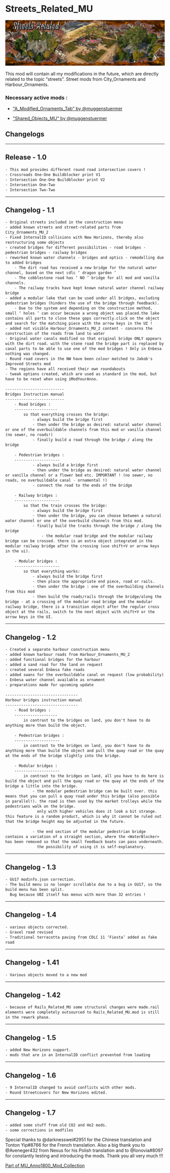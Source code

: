 # Streets_Related_MU

![](../doc/streets_related_banner.jpg)

This mod will contain all my modifications in the future, which are directly related to the topic “streets”.
Street mods from City_Ornaments and Harbour_Ornaments.

### Necessary active mods :

- ["A_Modified_Ornaments_Tab" by @muggenstuermer](https://mod.io/g/anno-1800/m/amodifiedornamentstabmu)

- ["Shared_Objects_MU" by @muggenstuermer](https://mod.io/g/anno-1800/m/sharedobjectsmu)




## Changelogs

---------------------------
Release - 1.0
---------------------------
	- This mod provides different round road intersection covers !
	- Crossroads One-One Buildblocker print V1
	- Intersection One-One Buildblocker print V2
	- Intersection One-Two
	- Intersection Two-Two
	
---------------------------
Changelog - 1.1
---------------------------
	- Original streets included in the construction menu
	- added known streets and street-related parts from City_Ornaments_MU_2
	- Fixed InternalID collisions with New Horizons, thereby also restructuring some objects
	- created bridges for different possibilities - road bridges - pedestrian bridges - railway bridges
	- reworked known water channels - bridges and optics - remodelling due to added bridges
		- The dirt road has received a new bridge for the natural water channel, based on the next cdlc ‘ dragon garden ’
		- The cobblestone road has ‘ NO ’ bridge for all mod and vanilla channels.
		- The railway tracks have kept known natural water channel railway bridge 
	- added a modular lake that can be used under all bridges, excluding pedestrian bridges (hinders the use of the bridge through feedback).
		- Due to the system and depending on the construction method, small ‘ holes ’ can occur because a wrong object was placed.the lake contains all parts to close these gaps correctly.click on the object and search for the matching piece with the arrow keys in the UI !
	- added not visible Harbour_Ornaments_MU_2 content - concerns the construction of the roads from land to water
	- Original water canals modified so that original bridge ONLY appears with the dirt road. with the stone road the bridge part is replaced by canal parts to be able to use one of the mod bridges ! Only in Enbesa nothing was changed.
	- Round road covers in the NW have been colour matched to Jakob's Improved Streets mod
	- The regions have all received their own roundabouts
	- tweak options created, which are used as standard in the mod, but have to be reset when using iModYourAnno.
	
	--------------------------
	Bridges Instruction manual
	--------------------------
		- Road bridges :
		-------------------
			so that everything crosses the bridge:
				- always build the bridge first
				- then under the bridge as desired: natural water channel or one of the overbuildable channels from this mod or vanilla channel (no sewer, no roads!)
				- finally build a road through the bridge / along the bridge
				
		- Pedestrian bridges :
		--------------------
				- always build a bridge first
				- then under the bridge as desired: natural water channel or vanilla channel or a flower bed etc. IMPORTANT ! (no sewer, no roads, no overbuildable canal - ornamental !)
				- connect the road to the ends of the bridge
				
		- Railway bridges :
		--------------------
			so that the train crosses the bridge:
				- always build the bridge first
				- then under the bridge, you can choose between a natural water channel or one of the overbuild channels from this mod.
				- finally build the tracks through the bridge / along the bridge
					- the modular road bridge and the modular railway bridge can be crossed. there is an extra object integrated in the modular railway bridge after the crossing (use shift+V or arrow keys in the ui).
				
		- Modular bridges :
		--------------------
			so that everything works:
				- always build the bridge first
				- then place the appropriate end piece, road or rails.
				- then under the bridge : one of the overbuilding channels from this mod
				- then build the roads/rails through the bridge/along the bridge - at a crossing of the modular road bridge and the modular railway bridge, there is a transition object after the regular cross object at the rails, switch to the next object with shift+V or the arrow keys in the UI.
				
				
---------------------------
Changelog - 1.2
---------------------------
	- Created a separate harbour construction menu
	- added known harbour roads from Harbour_Ornaments_MU_2
	- added functional bridges for the harbour
	- added a sand road for the land on request
	- created several Enbesa fake roads
	- added swans for the overbuildable canal on request (low probability)
	- Enbesa water channel available as ornament 
	- preparations made for upcoming update
	
	--------------------------------
	Harbour bridges instruction manual
	--------------------------------
		- Road bridges :
		-------------------
			in contrast to the bridges on land, you don't have to do anything more than build the object.
			
		- Pedestrian bridges :
		--------------------
			in contrast to the bridges on land, you don't have to do anything more than build the object and pull the quay road or the quay at the ends of the bridge slightly into the bridge.
			
		- Modular bridges :
		--------------------
			in contrast to the bridges on land, all you have to do here is build the object and pull the quay road or the quay at the ends of the bridge a little into the bridge.
				- the modular pedestrian bridge can be built over. this means that you can pull a quay road under this bridge (also possible in parallel!). the road is then used by the market trolleys while the pedestrians walk on the bridge.
				  only with higher vehicles does it look a bit strange. this feature is a random product, which is why it cannot be ruled out that the bridge height may be adjusted in the future.
				  
				- the end section of the modular pedestrian bridge contains a variation of a straight section, where the <WaterBlocker> has been removed so that the small feedback boats can pass underneath.
				  the possibility of using it is self-explanatory.
		
				
---------------------------
Changelog - 1.3
---------------------------
	- GU17 modinfo.json correction.
	- The build menu is no longer scrollable due to a bug in GU17, so the build menu has been split.
	  Bug because UBI itself has menus with more than 32 entries !
	  
---------------------------
Changelog - 1.4
---------------------------
	- various objects corrected.
	- Gravel road revised
	- Traditional terracotta paving from CDLC 11 ‘Fiesta’ added as fake road
	
---------------------------
Changelog - 1.41
---------------------------
	- Various objects moved to a new mod
	
---------------------------
Changelog - 1.42
---------------------------
	- because of Rails_Related_MU some structural changes were made.rail elements were completely outsourced to Rails_Related_MU.mod is still in the rework phase.

---------------------------
Changelog - 1.5
---------------------------
	- added New Horizons support.
	- mods that are in an InternalID conflict prevented from loading
	
---------------------------
Changelog - 1.6
---------------------------
	- 9 InternalID changed to avoid conflicts with other mods.
	- Round Streetcovers for New Horizons edited.
	
---------------------------
Changelog - 1.7
---------------------------
	- added some stuff from old CO2 and Ho2 mods.
	- some corrections in modfiles
	  
	  
Special thanks to @darknesswei#2951 for the Chinese translation and Tonton Yip#8766 for the French translation. Also a big thank you to @Aveneger432 from Nexus for his Polish translation and to @Ionovia#8097 for constantly testing and introducing the mods.
Thank you all very much !!!
	
	
	
[Part of MU_Anno1800_Mod_Collection](https://github.com/muggenstuermer/MU_Anno1800_Mod_Collection)